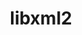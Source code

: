 ---
title: "libxml2"
layout: cache
categories: [package, v0.20.3]
meta: {"versions": ["2.10.3"], "compilers": ["gcc@=11.1.0", "gcc@=11.3.0", "gcc@=11.4.0", "gcc@=12.1.0", "gcc@=7.3.1", "gcc@=7.5.0", "oneapi@=2023.0.0"], "oss": ["amzn2", "ubuntu18.04", "ubuntu20.04", "ubuntu22.04"], "platforms": ["linux"], "targets": ["aarch64", "neoverse_n1", "ppc64le", "x86_64", "x86_64_v3"], "stacks": ["aws-ahug", "aws-ahug-aarch64", "aws-isc", "aws-isc-aarch64", "build_systems", "data-vis-sdk", "e4s", "e4s-oneapi", "e4s-power", "gpu-tests", "ml-linux-x86_64-cpu", "ml-linux-x86_64-cuda", "ml-linux-x86_64-rocm", "radiuss", "radiuss-aws", "radiuss-aws-aarch64", "root", "tutorial"], "num_specs": 14, "num_specs_by_stack": {"root": 14, "radiuss-aws-aarch64": 2, "aws-ahug-aarch64": 2, "aws-isc-aarch64": 2, "radiuss-aws": 1, "aws-ahug": 1, "aws-isc": 1, "build_systems": 1, "radiuss": 1, "e4s-power": 1, "e4s": 1, "gpu-tests": 1, "e4s-oneapi": 1, "data-vis-sdk": 1, "tutorial": 2, "ml-linux-x86_64-rocm": 1, "ml-linux-x86_64-cuda": 1, "ml-linux-x86_64-cpu": 1}}
spec_details: [{"hash": "4abr3ey2edssstqpy7ovquvdctjburhc", "compiler": "gcc@=7.3.1", "versions": ["2.10.3"], "os": "amzn2", "platform": "linux", "target": "aarch64", "variants": ["build_system=autotools", "~python"], "stacks": ["root", "radiuss-aws-aarch64"], "size": "-", "tarball": "https://binaries.spack.io/v0.20.3/build_cache/linux-amzn2-aarch64/gcc-7.3.1/libxml2-2.10.3/linux-amzn2-aarch64-gcc-7.3.1-libxml2-2.10.3-4abr3ey2edssstqpy7ovquvdctjburhc.spack"}, {"hash": "vs24clvb6xcbk3zut4nfkwf5vgolil3p", "compiler": "gcc@=7.3.1", "versions": ["2.10.3"], "os": "amzn2", "platform": "linux", "target": "aarch64", "variants": ["build_system=autotools", "~python"], "stacks": ["root", "aws-ahug-aarch64", "aws-isc-aarch64"], "size": "-", "tarball": "https://binaries.spack.io/v0.20.3/build_cache/linux-amzn2-aarch64/gcc-7.3.1/libxml2-2.10.3/linux-amzn2-aarch64-gcc-7.3.1-libxml2-2.10.3-vs24clvb6xcbk3zut4nfkwf5vgolil3p.spack"}, {"hash": "skycv67lq5n2fphe64b4o6lwrr7maigq", "compiler": "gcc@=7.3.1", "versions": ["2.10.3"], "os": "amzn2", "platform": "linux", "target": "neoverse_n1", "variants": ["build_system=autotools", "~python"], "stacks": ["root", "aws-ahug-aarch64", "aws-isc-aarch64"], "size": "-", "tarball": "https://binaries.spack.io/v0.20.3/build_cache/linux-amzn2-neoverse_n1/gcc-7.3.1/libxml2-2.10.3/linux-amzn2-neoverse_n1-gcc-7.3.1-libxml2-2.10.3-skycv67lq5n2fphe64b4o6lwrr7maigq.spack"}, {"hash": "wupkwwjtqmsdqt44qe4qjotptgi7zddg", "compiler": "gcc@=7.3.1", "versions": ["2.10.3"], "os": "amzn2", "platform": "linux", "target": "neoverse_n1", "variants": ["build_system=autotools", "~python"], "stacks": ["root", "radiuss-aws-aarch64"], "size": "-", "tarball": "https://binaries.spack.io/v0.20.3/build_cache/linux-amzn2-neoverse_n1/gcc-7.3.1/libxml2-2.10.3/linux-amzn2-neoverse_n1-gcc-7.3.1-libxml2-2.10.3-wupkwwjtqmsdqt44qe4qjotptgi7zddg.spack"}, {"hash": "7hhkwrlmnfwiataa3gpgqcyaafbz5eu6", "compiler": "gcc@=7.3.1", "versions": ["2.10.3"], "os": "amzn2", "platform": "linux", "target": "x86_64_v3", "variants": ["build_system=autotools", "~python"], "stacks": ["root", "radiuss-aws"], "size": "-", "tarball": "https://binaries.spack.io/v0.20.3/build_cache/linux-amzn2-x86_64_v3/gcc-7.3.1/libxml2-2.10.3/linux-amzn2-x86_64_v3-gcc-7.3.1-libxml2-2.10.3-7hhkwrlmnfwiataa3gpgqcyaafbz5eu6.spack"}, {"hash": "irckyc7bef6igsy7epdr277pe5bgb2xl", "compiler": "gcc@=7.3.1", "versions": ["2.10.3"], "os": "amzn2", "platform": "linux", "target": "x86_64_v3", "variants": ["build_system=autotools", "~python"], "stacks": ["aws-ahug", "root", "aws-isc"], "size": "-", "tarball": "https://binaries.spack.io/v0.20.3/build_cache/linux-amzn2-x86_64_v3/gcc-7.3.1/libxml2-2.10.3/linux-amzn2-x86_64_v3-gcc-7.3.1-libxml2-2.10.3-irckyc7bef6igsy7epdr277pe5bgb2xl.spack"}, {"hash": "ajmrgfvt4lywqbcm7jweicuaaitpxe6a", "compiler": "gcc@=7.5.0", "versions": ["2.10.3"], "os": "ubuntu18.04", "platform": "linux", "target": "x86_64_v3", "variants": ["build_system=autotools", "~python"], "stacks": ["build_systems", "root", "radiuss"], "size": "-", "tarball": "https://binaries.spack.io/v0.20.3/build_cache/linux-ubuntu18.04-x86_64_v3/gcc-7.5.0/libxml2-2.10.3/linux-ubuntu18.04-x86_64_v3-gcc-7.5.0-libxml2-2.10.3-ajmrgfvt4lywqbcm7jweicuaaitpxe6a.spack"}, {"hash": "n3jibrm4pmsvpuyewijx2aa6rqkfsw3h", "compiler": "gcc@=11.1.0", "versions": ["2.10.3"], "os": "ubuntu20.04", "platform": "linux", "target": "ppc64le", "variants": ["build_system=autotools", "~python"], "stacks": ["root", "e4s-power"], "size": "-", "tarball": "https://binaries.spack.io/v0.20.3/build_cache/linux-ubuntu20.04-ppc64le/gcc-11.1.0/libxml2-2.10.3/linux-ubuntu20.04-ppc64le-gcc-11.1.0-libxml2-2.10.3-n3jibrm4pmsvpuyewijx2aa6rqkfsw3h.spack"}, {"hash": "5u23micghj5nrrzph4mnuifegzymolqk", "compiler": "gcc@=11.1.0", "versions": ["2.10.3"], "os": "ubuntu20.04", "platform": "linux", "target": "x86_64_v3", "variants": ["build_system=autotools", "~python"], "stacks": ["root", "e4s", "gpu-tests"], "size": "-", "tarball": "https://binaries.spack.io/v0.20.3/build_cache/linux-ubuntu20.04-x86_64_v3/gcc-11.1.0/libxml2-2.10.3/linux-ubuntu20.04-x86_64_v3-gcc-11.1.0-libxml2-2.10.3-5u23micghj5nrrzph4mnuifegzymolqk.spack"}, {"hash": "4qwhowbptwtnl6efqa5fea7hhy3ti2im", "compiler": "oneapi@=2023.0.0", "versions": ["2.10.3"], "os": "ubuntu20.04", "platform": "linux", "target": "x86_64", "variants": ["build_system=autotools", "~python"], "stacks": ["root", "e4s-oneapi"], "size": "-", "tarball": "https://binaries.spack.io/v0.20.3/build_cache/linux-ubuntu20.04-x86_64/oneapi-2023.0.0/libxml2-2.10.3/linux-ubuntu20.04-x86_64-oneapi-2023.0.0-libxml2-2.10.3-4qwhowbptwtnl6efqa5fea7hhy3ti2im.spack"}, {"hash": "zlgnmlifmcpztuv6lykf6hsvgm352w7m", "compiler": "gcc@=11.1.0", "versions": ["2.10.3"], "os": "ubuntu20.04", "platform": "linux", "target": "x86_64_v3", "variants": ["build_system=autotools", "~python"], "stacks": ["root", "data-vis-sdk"], "size": "-", "tarball": "https://binaries.spack.io/v0.20.3/build_cache/linux-ubuntu20.04-x86_64_v3/gcc-11.1.0/libxml2-2.10.3/linux-ubuntu20.04-x86_64_v3-gcc-11.1.0-libxml2-2.10.3-zlgnmlifmcpztuv6lykf6hsvgm352w7m.spack"}, {"hash": "pcbenkircucqrjzgyud6xzgxfptjz6x6", "compiler": "gcc@=11.3.0", "versions": ["2.10.3"], "os": "ubuntu22.04", "platform": "linux", "target": "x86_64_v3", "variants": ["build_system=autotools", "~python"], "stacks": ["root", "tutorial"], "size": "-", "tarball": "https://binaries.spack.io/v0.20.3/build_cache/linux-ubuntu22.04-x86_64_v3/gcc-11.3.0/libxml2-2.10.3/linux-ubuntu22.04-x86_64_v3-gcc-11.3.0-libxml2-2.10.3-pcbenkircucqrjzgyud6xzgxfptjz6x6.spack"}, {"hash": "2drs6w6wpsq3iyo63h67g6sppqevcvgi", "compiler": "gcc@=11.4.0", "versions": ["2.10.3"], "os": "ubuntu22.04", "platform": "linux", "target": "x86_64_v3", "variants": ["build_system=autotools", "~python"], "stacks": ["ml-linux-x86_64-rocm", "root", "ml-linux-x86_64-cuda", "ml-linux-x86_64-cpu"], "size": "-", "tarball": "https://binaries.spack.io/v0.20.3/build_cache/linux-ubuntu22.04-x86_64_v3/gcc-11.4.0/libxml2-2.10.3/linux-ubuntu22.04-x86_64_v3-gcc-11.4.0-libxml2-2.10.3-2drs6w6wpsq3iyo63h67g6sppqevcvgi.spack"}, {"hash": "sbbiixpqh4eccgovdp5u7v5iyayx5bvf", "compiler": "gcc@=12.1.0", "versions": ["2.10.3"], "os": "ubuntu22.04", "platform": "linux", "target": "x86_64_v3", "variants": ["build_system=autotools", "~python"], "stacks": ["root", "tutorial"], "size": "-", "tarball": "https://binaries.spack.io/v0.20.3/build_cache/linux-ubuntu22.04-x86_64_v3/gcc-12.1.0/libxml2-2.10.3/linux-ubuntu22.04-x86_64_v3-gcc-12.1.0-libxml2-2.10.3-sbbiixpqh4eccgovdp5u7v5iyayx5bvf.spack"}]
---